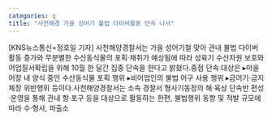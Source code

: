 ```yaml
---
categories: g
title: "사천해경 가을 성어기 불법 다이버활동 단속 나서"
---
```

[KNS뉴스통신=정호일 기자] 사천해양경찰서는 가을 성어기철 맞아 관내 불법 다이버 활동 증가와 무분별한 수산동식물의 포획·채취가 예상됨에 따라 성육기 수산자원 보호와 어업질서확립을 위해 10월 한 달간 집중 단속을 한다고 밝혔다.중점 단속 대상은 ▸마을어장 내 양식 중인 수산동식물 포획 행위 ▸비어업인의 불법 어구 사용 행위 ▸금어기·금지체장 위반행위 등이다.사천해양경찰서는 소속 경찰서 형사기동정의 해·육상 단속반 편성·운영을 통해 관내 항·포구 등을 대상으로 활동하는 한편, 불법행위 동향 및 적발 규모에 따라 수·형사, 파출소